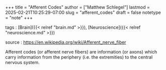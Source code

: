 +++
title = "Afferent Codes"
author = ["Matthew Schlegel"]
lastmod = 2025-02-21T10:25:29-07:00
slug = "afferent_codes"
draft = false
notetype = "note"
+++

tags
: [Brain]({{< relref "brain.md" >}}), [Neuroscience]({{< relref "neuroscience.md" >}})

source
: <https://en.wikipedia.org/wiki/Afferent_nerve_fiber>

Afferent codes (or afferent nerve fibers) are information (or axons) which carry information from the periphery (i.e. the extremities) to the central nervous system.

